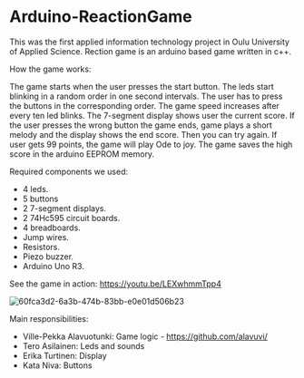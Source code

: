 # Arduino-ReactionGame

This was the first applied information technology project in Oulu University of Applied Science.
Rection game is an arduino based game written in c++.

How the game works:

The game starts when the user presses the start button. The leds start blinking in a random order in one second intervals. The user has to press the buttons in the corresponding order. The game speed increases after every ten led blinks. The 7-segment display shows user the current score. If the user presses the wrong button the game ends, game plays a short melody and the display shows the end score. Then you can try again. If user gets 99 points, the game will play Ode to joy. The game saves the high score in the arduino EEPROM memory.

Required components we used:
- 4 leds.
- 5 buttons
- 2 7-segment displays.
- 2 74Hc595 circuit boards.
- 4 breadboards.
- Jump wires.
- Resistors.
- Piezo buzzer.
- Arduino Uno R3.

See the game in action:
https://youtu.be/LEXwhmmTpp4

![60fca3d2-6a3b-474b-83bb-e0e01d506b23](https://github.com/user-attachments/assets/60c151c1-cb1d-4948-8b73-1c4cf9a40512)

Main responsibilities:

- Ville-Pekka Alavuotunki: Game logic - https://github.com/alavuvi/
- Tero Asilainen: Leds and sounds
- Erika Turtinen: Display
- Kata Niva: Buttons
